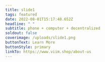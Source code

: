 ```yaml
---
title: slide1
tags: featured
date: 2022-08-01T15:17:48.652Z
headline: " "
subtitle: phone + computer + decentralized
soldout: false
coverimage: /uploads/slide1.png
buttonText: Learn More
buttonStyle: primary
linkTo: https://www.viim.shop/about-us
---
```

